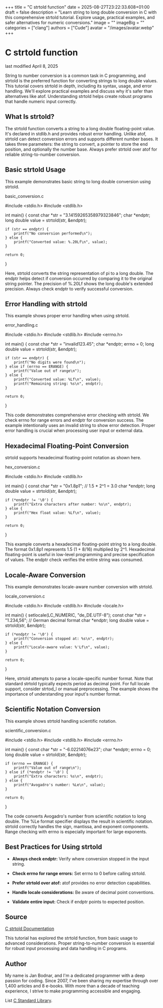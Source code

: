 +++
title = "C strtold function"
date = 2025-08-27T23:22:33.608+01:00
draft = false
description = "Learn string to long double conversion in C with this comprehensive strtold tutorial. Explore usage, practical examples, and safer alternatives for numeric conversions."
image = ""
imageBig = ""
categories = ["clang"]
authors = ["Cude"]
avatar = "/images/avatar.webp"
+++

# C strtold function

last modified April 8, 2025

String to number conversion is a common task in C programming, and strtold
is the preferred function for converting strings to long double values. This tutorial
covers strtold in depth, including its syntax, usage, and error handling.
We'll explore practical examples and discuss why it's safer than alternatives like
atof. Understanding strtold helps create robust programs
that handle numeric input correctly.

## What Is strtold?

The strtold function converts a string to a long double floating-point
value. It's declared in stdlib.h and provides robust error handling.
Unlike atof, strtold can detect conversion errors and
supports different number bases. It takes three parameters: the string to convert,
a pointer to store the end position, and optionally the number base. Always prefer
strtold over atof for reliable string-to-number conversion.

## Basic strtold Usage

This example demonstrates basic string to long double conversion using strtold.

basic_conversion.c
  

#include &lt;stdio.h&gt;
#include &lt;stdlib.h&gt;

int main() {
    const char *str = "3.14159265358979323846";
    char *endptr;
    long double value = strtold(str, &amp;endptr);

    if (str == endptr) {
        printf("No conversion performed\n");
    } else {
        printf("Converted value: %.20Lf\n", value);
    }

    return 0;
}

Here, strtold converts the string representation of pi to a long double.
The endptr helps detect if conversion occurred by comparing it to the
original string pointer. The precision of %.20Lf shows the long double's
extended precision. Always check endptr to verify successful conversion.

## Error Handling with strtold

This example shows proper error handling when using strtold.

error_handling.c
  

#include &lt;stdio.h&gt;
#include &lt;stdlib.h&gt;
#include &lt;errno.h&gt;

int main() {
    const char *str = "invalid123.45";
    char *endptr;
    errno = 0;
    long double value = strtold(str, &amp;endptr);

    if (str == endptr) {
        printf("No digits were found\n");
    } else if (errno == ERANGE) {
        printf("Value out of range\n");
    } else {
        printf("Converted value: %Lf\n", value);
        printf("Remaining string: %s\n", endptr);
    }

    return 0;
}

This code demonstrates comprehensive error checking with strtold.
We check errno for range errors and endptr for conversion
success. The example intentionally uses an invalid string to show error detection.
Proper error handling is crucial when processing user input or external data.

## Hexadecimal Floating-Point Conversion

strtold supports hexadecimal floating-point notation as shown here.

hex_conversion.c
  

#include &lt;stdio.h&gt;
#include &lt;stdlib.h&gt;

int main() {
    const char *str = "0x1.8p1";  // 1.5 * 2^1 = 3.0
    char *endptr;
    long double value = strtold(str, &amp;endptr);

    if (*endptr != '\0') {
        printf("Extra characters after number: %s\n", endptr);
    } else {
        printf("Hex float value: %Lf\n", value);
    }

    return 0;
}

This example converts a hexadecimal floating-point string to a long double.
The format 0x1.8p1 represents 1.5 (1 + 8/16) multiplied by 2^1.
Hexadecimal floating-point is useful in low-level programming and precise
specification of values. The endptr check verifies the entire string
was consumed.

## Locale-Aware Conversion

This example demonstrates locale-aware number conversion with strtold.

locale_conversion.c
  

#include &lt;stdio.h&gt;
#include &lt;stdlib.h&gt;
#include &lt;locale.h&gt;

int main() {
    setlocale(LC_NUMERIC, "de_DE.UTF-8");
    const char *str = "1.234,56";  // German decimal format
    char *endptr;
    long double value = strtold(str, &amp;endptr);

    if (*endptr != '\0') {
        printf("Conversion stopped at: %s\n", endptr);
    } else {
        printf("Locale-aware value: %'Lf\n", value);
    }

    return 0;
}

Here, strtold attempts to parse a locale-specific number format.
Note that standard strtold typically expects period as decimal point.
For full locale support, consider strtod_l or manual preprocessing.
The example shows the importance of understanding your input's number format.

## Scientific Notation Conversion

This example shows strtold handling scientific notation.

scientific_conversion.c
  

#include &lt;stdio.h&gt;
#include &lt;stdlib.h&gt;
#include &lt;errno.h&gt;

int main() {
    const char *str = "-6.02214076e23";
    char *endptr;
    errno = 0;
    long double value = strtold(str, &amp;endptr);

    if (errno == ERANGE) {
        printf("Value out of range\n");
    } else if (*endptr != '\0') {
        printf("Extra characters: %s\n", endptr);
    } else {
        printf("Avogadro's number: %Le\n", value);
    }

    return 0;
}

The code converts Avogadro's number from scientific notation to long double.
The %Le format specifier displays the result in scientific notation.
strtold correctly handles the sign, mantissa, and exponent components.
Range checking with errno is especially important for large exponents.

## Best Practices for Using strtold

- **Always check endptr:** Verify where conversion stopped in the input string.

- **Check errno for range errors:** Set errno to 0 before calling strtold.

- **Prefer strtold over atof:** atof provides no error detection capabilities.

- **Handle locale considerations:** Be aware of decimal point conventions.

- **Validate entire input:** Check if endptr points to expected position.

## Source

[C strtold Documentation](https://en.cppreference.com/w/c/string/byte/strtold)

This tutorial has explored the strtold function, from basic usage to
advanced considerations. Proper string-to-number conversion is essential for
robust input processing and data handling in C programs.

## Author

My name is Jan Bodnar, and I'm a dedicated programmer with a deep passion for
coding. Since 2007, I've been sharing my expertise through over 1,400 articles
and 8 e-books. With more than a decade of teaching experience, I strive to make
programming accessible and engaging.

List [C Standard Library](/all/#clang-std).